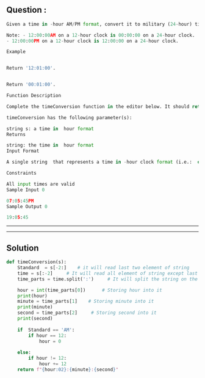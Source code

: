 ## Question :
```python
Given a time in -hour AM/PM format, convert it to military (24-hour) time.

Note: - 12:00:00AM on a 12-hour clock is 00:00:00 on a 24-hour clock.
- 12:00:00PM on a 12-hour clock is 12:00:00 on a 24-hour clock.

Example


Return '12:01:00'.


Return '00:01:00'.

Function Description

Complete the timeConversion function in the editor below. It should return a new string representing the input time in 24 hour format.

timeConversion has the following parameter(s):

string s: a time in  hour format
Returns

string: the time in  hour format
Input Format

A single string  that represents a time in -hour clock format (i.e.:  or ).

Constraints

All input times are valid
Sample Input 0

07:05:45PM
Sample Output 0

19:05:45
```
-------------------------------------------------------------------------------------------------------
-----------------------------------------------------------------------------------------------------
## Solution
```python
def timeConversion(s):
    Standard  = s[-2:]    # it will read last two element of string 
    time = s[:-2]     # It will read all element of string except last two.
    time_parts = time.split(':')     # It will split the string on the basis of colon(:)

    hour = int(time_parts[0])      # Storing hour into it 
    print(hour)
    minute = time_parts[1]    # Storing minute into it 
    print(minute)
    second = time_parts[2]     # Storing second into it 
    print(second)
        
    if  Standard == 'AM':
        if hour == 12:
            hour = 0
    
    else:
        if hour != 12:
            hour += 12
    return f"{hour:02}:{minute}:{second}"
```
